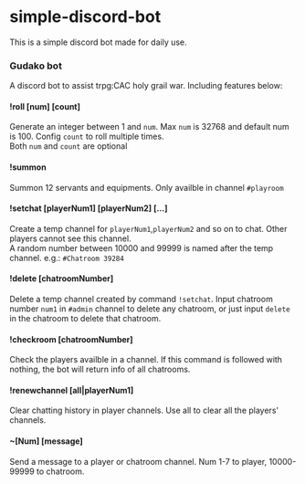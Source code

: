 # simple-discord-bot
This is a simple discord bot made for daily use.

### Gudako bot
A discord bot to assist trpg:CAC holy grail war. Including features below:

#### !roll [num] [count]
Generate an integer between 1 and `num`. Max `num` is 32768 and default num is 100. Config `count` to roll multiple times.  
Both `num` and `count` are optional

#### !summon
Summon 12 servants and equipments. Only availble in channel `#playroom`

#### !setchat [playerNum1] [playerNum2] [...]
Create a temp channel for `playerNum1`,`playerNum2` and so on to chat. Other players cannot see this channel.   
A random number between 10000 and 99999 is named after the temp channel. e.g.: `#Chatroom 39284`

#### !delete [chatroomNumber]
Delete a temp channel created by command `!setchat`. Input chatroom number `num1` in `#admin` channel to delete any chatroom, or just input `delete` in the chatroom to delete that chatroom.

#### !checkroom [chatroomNumber]
Check the players availble in a channel. If this command is followed with nothing, the bot will return info of all chatrooms. 

#### !renewchannel [all|playerNum1]
Clear chatting history in player channels. Use all to clear all the players' channels.

#### ~[Num] [message]
Send a message to a player or chatroom channel. Num 1-7 to player, 10000-99999 to chatroom.
